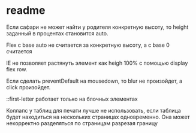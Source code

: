 # readme

Если сафари не может найти у родителя конкретную высоту, то height заданный в процентах становится auto.

Flex с base auto не считается за конкретную высоту, а с base 0 считается

IE не позволяет растянуть элемент как heigh 100% с помощью display flex row.

Если сделать preventDefault на mousedown, то blur не произойдет, а click произойдет.

::first-letter работает только на блочных элементах

Коллапс у таблиц для печати лучше не использовать, если таблица будет находиться на нескольких страницах одновременно. Она может некорректно разделяться по страницам разрезая границу
